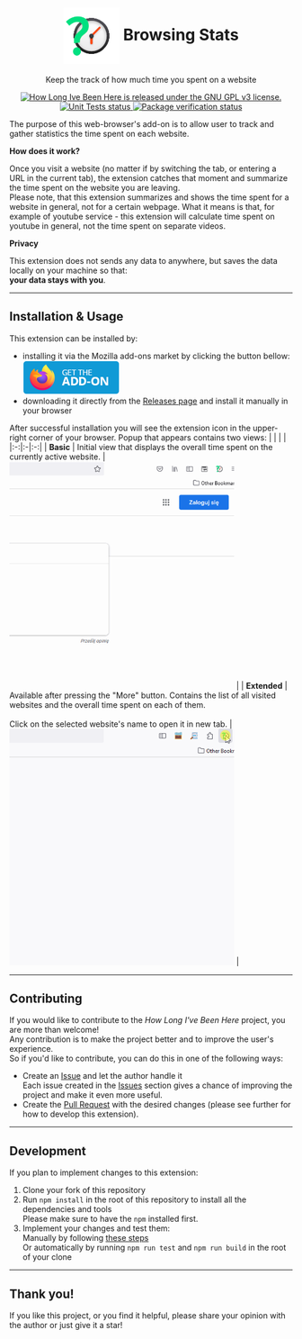 <p align="center">
    <h1 align="center">
        <img align="center" src="./app/icons/mainIcon.png" width="100px" height="100px"/>
        Browsing Stats
    </h1>
</p>
<p align="center">
    Keep the track of how much time you spent on a website
</p>
<p align="center">
    <a href="https://github.com/BartoszKlonowski/browsing-stats/blob/main/LICENSE">
        <img src="https://img.shields.io/github/license/BartoszKlonowski/browsing-stats?style=plastic" alt="How Long Ive Been Here is released under the GNU GPL v3 license." />
    </a>
    <a href="https://github.com/BartoszKlonowski/browsing-stats/actions/workflows/BrowsingStats-UT.yml">
        <img src="https://img.shields.io/github/actions/workflow/status/BartoszKlonowski/browsing-stats/BrowsingStats-UT.yml?label=Tests&style=plastic" alt="Unit Tests status" />
    </a>
    <a href="https://github.com/BartoszKlonowski/browsing-stats/actions/workflows/BrowsingStats-CI.yml">
        <img src="https://img.shields.io/github/actions/workflow/status/BartoszKlonowski/browsing-stats/BrowsingStats-CI.yml?label=Extension%20verification&style=plastic" alt="Package verification status" />
    </a>
</p>

The purpose of this web-browser's add-on is to allow user to track and gather statistics the time spent on each website.

**How does it work?**

Once you visit a website (no matter if by switching the tab, or entering a URL in the current tab), the extension catches that moment and summarize the time spent on the website you are leaving.
<br/>Please note, that this extension summarizes and shows the time spent for a website in general, not for a certain webpage.
What it means is that, for example of youtube service - this extension will calculate time spent on youtube in general, not the time spent on separate videos.

**Privacy**

This extension does not sends any data to anywhere, but saves the data locally on your machine so that:
<br/>**your data stays with you**.

---
  
## Installation & Usage ##

This extension can be installed by:
* installing it via the Mozilla add-ons market by clicking the button bellow:<br/><a href="https://addons.mozilla.org/pl/firefox/addon/browsing-stats/"><img src="./.github/resources/get-the-addon.png" alt="" /></a>
* downloading it directly from the [Releases page](https://github.com/BartoszKlonowski/browsing-stats/releases) and install it manually in your browser

After successful installation you will see the extension icon in the upper-right corner of your browser.
Popup that appears contains two views:
| | | |
|:-:|:-|:-:|
| **Basic** | Initial view that displays the overall time spent on the currently active website. | <img width="400" height="auto" src=".github/resources/HowLongIveBeenHere-Example-Basic.gif" alt="" /> |
| **Extended** | Available after pressing the "More" button. Contains the list of all visited websites and the overall time spent on each of them.<br/><br/>Click on the selected website's name to open it in new tab. | <img width="400" height="auto" src=".github/resources/HowLongIveBeenHere-Example-Extended.gif" alt="" /> |

---


## Contributing ##

If you would like to contribute to the *How Long I've Been Here* project, you are more than welcome!
<br/>Any contribution is to make the project better and to improve the user's experience.
<br/>So if you'd like to contribute, you can do this in one of the following ways:

* Create an [Issue](https://github.com/BartoszKlonowski/browsing-stats/issues/new) and let the author handle it
<br/>Each issue created in the [Issues](https://github.com/BartoszKlonowski/browsing-stats/issues) section gives a chance of improving the project and make it even more useful.
* Create the [Pull Request](https://github.com/BartoszKlonowski/browsing-stats/compare) with the desired changes (please see further for how to develop this extension).

---

## Development ##

If you plan to implement changes to this extension:

1. Clone your fork of this repository
2. Run `npm install` in the root of this repository to install all the dependencies and tools<br/>Please make sure to have the `npm` installed first.
3. Implement your changes and test them:
<br/>Manually by following [these steps](https://extensionworkshop.com/documentation/develop/debugging/)
<br/>Or automatically by running `npm run test` and `npm run build` in the root of your clone

---

## Thank you! ##

If you like this project, or you find it helpful, please share your opinion with the author or just give it a star!
